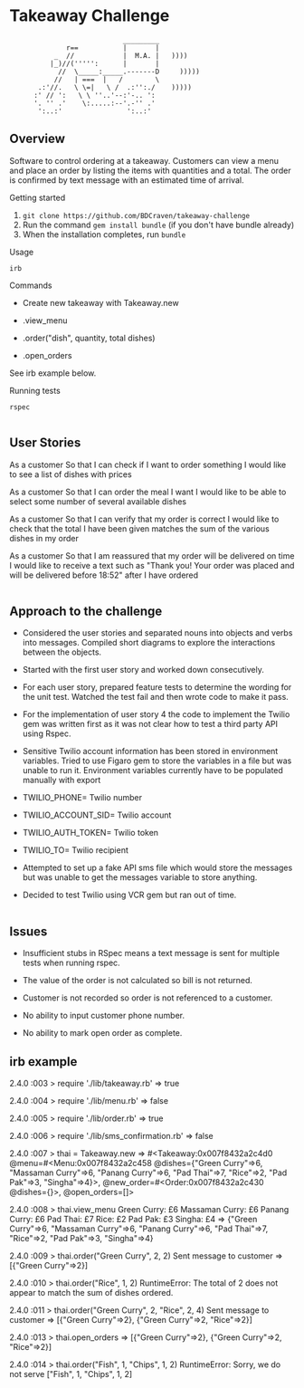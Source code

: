 Takeaway Challenge
==================
```
                            _________
              r==           |       |
           _  //            |  M.A. |   ))))
          |_)//(''''':      |       |
            //  \_____:_____.-------D     )))))
           //   | ===  |   /        \
       .:'//.   \ \=|   \ /  .:'':./    )))))
      :' // ':   \ \ ''..'--:'-.. ':
      '. '' .'    \:.....:--'.-'' .'
       ':..:'                ':..:'

 ```

Overview
-------

Software to control ordering at a takeaway. Customers can view a menu and place an order by listing the items with quantities and a total. The order is confirmed by text message with an estimated time of arrival.

Getting started

1. `git clone https://github.com/BDCraven/takeaway-challenge`
2. Run the command `gem install bundle` (if you don't have bundle already)
3. When the installation completes, run `bundle`

Usage

`irb`

Commands
* Create new takeaway with Takeaway.new

* .view_menu

* .order("dish", quantity, total dishes)

* .open_orders

See irb example below.


Running tests

`rspec`
```

```
User Stories
---------

As a customer
So that I can check if I want to order something
I would like to see a list of dishes with prices

As a customer
So that I can order the meal I want
I would like to be able to select some number of several available dishes

As a customer
So that I can verify that my order is correct
I would like to check that the total I have been given matches the sum of the various dishes in my order

As a customer
So that I am reassured that my order will be delivered on time
I would like to receive a text such as "Thank you! Your order was placed and will be delivered before 18:52" after I have ordered


```

```


Approach to the challenge
---------
* Considered the user stories and separated nouns into objects and verbs into messages. Compiled short diagrams to explore the interactions between the objects.

* Started with the first user story and worked down consecutively.

* For each user story, prepared feature tests to determine the wording for the unit test. Watched the test fail and then wrote code to make it pass.

* For the implementation of user story 4 the code to implement the Twilio gem was written first as it was not clear how to test a third party API using Rspec.

* Sensitive Twilio account information has been stored in environment variables. Tried to use Figaro gem to store the variables in a file but was unable to run it. Environment variables currently have to be populated manually with export

 * TWILIO_PHONE= Twilio number
 * TWILIO_ACCOUNT_SID= Twilio account
 * TWILIO_AUTH_TOKEN= Twilio token
 * TWILIO_TO= Twilio recipient


* Attempted to set up a fake API sms file which would store the messages but was unable to get the messages variable to store anything.

* Decided to test Twilio using VCR gem but ran out of time.


```

```


Issues
---------

* Insufficient stubs in RSpec means a text message is sent for multiple tests when running rspec.

* The value of the order is not calculated so bill is not returned.

* Customer is not recorded so order is not referenced to a customer.

* No ability to input customer phone number.

* No ability to mark open order as complete.

irb example  
-------
2.4.0 :003 > require './lib/takeaway.rb'
=> true

2.4.0 :004 > require './lib/menu.rb'
 => false

2.4.0 :005 > require './lib/order.rb'
 => true

2.4.0 :006 > require './lib/sms_confirmation.rb'
 => false

2.4.0 :007 > thai = Takeaway.new
 => #<Takeaway:0x007f8432a2c4d0 @menu=#<Menu:0x007f8432a2c458 @dishes={"Green Curry"=>6, "Massaman Curry"=>6, "Panang Curry"=>6, "Pad Thai"=>7, "Rice"=>2, "Pad Pak"=>3, "Singha"=>4}>, @new_order=#<Order:0x007f8432a2c430 @dishes={}>, @open_orders=[]>

2.4.0 :008 > thai.view_menu
Green Curry: £6
Massaman Curry: £6
Panang Curry: £6
Pad Thai: £7
Rice: £2
Pad Pak: £3
Singha: £4
 => {"Green Curry"=>6, "Massaman Curry"=>6, "Panang Curry"=>6, "Pad Thai"=>7, "Rice"=>2, "Pad Pak"=>3, "Singha"=>4}

2.4.0 :009 > thai.order("Green Curry", 2, 2)
Sent message to customer
 => [{"Green Curry"=>2}]

2.4.0 :010 > thai.order("Rice", 1, 2)
RuntimeError: The total of 2 does not appear to match the sum of dishes ordered.

2.4.0 :011 > thai.order("Green Curry", 2, "Rice", 2, 4)
Sent message to customer
 => [{"Green Curry"=>2}, {"Green Curry"=>2, "Rice"=>2}]

2.4.0 :013 > thai.open_orders
 => [{"Green Curry"=>2}, {"Green Curry"=>2, "Rice"=>2}]

2.4.0 :014 > thai.order("Fish", 1, "Chips", 1, 2)
RuntimeError: Sorry, we do not serve ["Fish", 1, "Chips", 1, 2]
